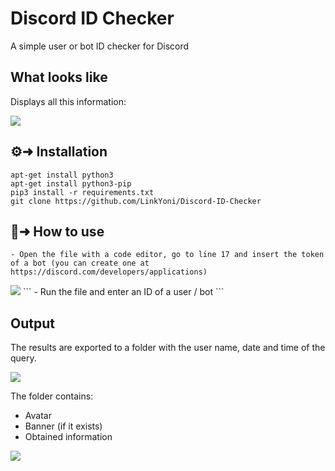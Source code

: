 # Discord ID Checker

A simple user or bot ID checker for Discord

## What looks like

Displays all this information:

<p align="left"><img src="https://media.discordapp.net/attachments/946392863372095532/951495868635295834/unknown.png"</p>

## ⚙️➜ Installation

```
apt-get install python3
apt-get install python3-pip
pip3 install -r requirements.txt
git clone https://github.com/LinkYoni/Discord-ID-Checker
```

## 🔨➜ How to use

```
- Open the file with a code editor, go to line 17 and insert the token of a bot (you can create one at https://discord.com/developers/applications)
```
<p align="left"><img src="https://media.discordapp.net/attachments/946392863372095532/951529455715774544/unknown.png"</p>
```
- Run the file and enter an ID of a user / bot
```

## Output

The results are exported to a folder with the user name, date and time of the query.

<p align="left"><img src="https://media.discordapp.net/attachments/946392863372095532/951500477827268628/unknown.png"</p>

The folder contains:
- Avatar
- Banner (if it exists)
- Obtained information

<p align="left"><img src="https://media.discordapp.net/attachments/946392863372095532/951496275654746132/unknown.png"</p>
